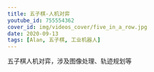 ```yaml
---
title: 五子棋-人机对弈
youtube_id: 755554362
cover_id: img/videos_cover/five_in_a_row.jpg
date: 2020-09-13
tags: [Alan, 五子棋, 工业机器人]
---
```


五子棋人机对弈，涉及图像处理、轨迹规划等
